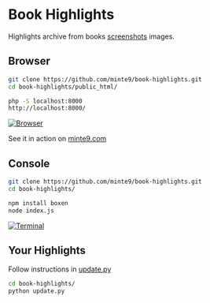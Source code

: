 # Book Highlights

Highlights archive from books [screenshots](https://github.com/minte9/book-highlights/tree/main/files_archive/my_books/book1/author1) images. 

## Browser

~~~sh
git clone https://github.com/minte9/book-highlights.git
cd book-highlights/public_html/

php -S localhost:8000
http://localhost:8000/
~~~

[![Browser](https://www.minte9.com/lib/images/github/book-highlights/m9_08.png)](https://www.minte9.com)

See it in action on [minte9.com](https://www.minte9.com)

## Console

~~~sh
git clone https://github.com/minte9/book-highlights.git
cd book-highlights/

npm install boxen
node index.js
~~~

[![Terminal](https://www.minte9.com/lib/images/github/book-highlights/highlight_02.png)](https://www.minte9.com)

##

## Your Highlights

Follow instructions in [update.py](https://github.com/minte9/book-highlights/blob/main/update.py)

~~~sh
cd book-highlights/
python update.py
~~~

